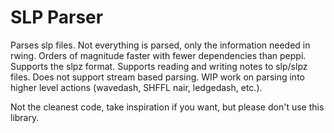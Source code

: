 # SLP Parser
Parses slp files. Not everything is parsed, only the information needed in rwing.
Orders of magnitude faster with fewer dependencies than peppi.
Supports the slpz format.
Supports reading and writing notes to slp/slpz files.
Does not support stream based parsing.
WIP work on parsing into higher level actions (wavedash, SHFFL nair, ledgedash, etc.).

Not the cleanest code, take inspiration if you want, but please don't use this library.
